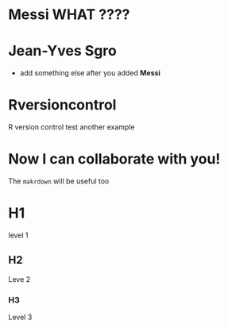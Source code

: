 # Messi WHAT ????
# Jean-Yves Sgro
 - add something else after you added **Messi**
# Rversioncontrol
R version control
test
another example


# Now I can collaborate with you!

The `makrdown` will be useful too

# H1
level 1

## H2
Leve 2

### H3
Level 3
